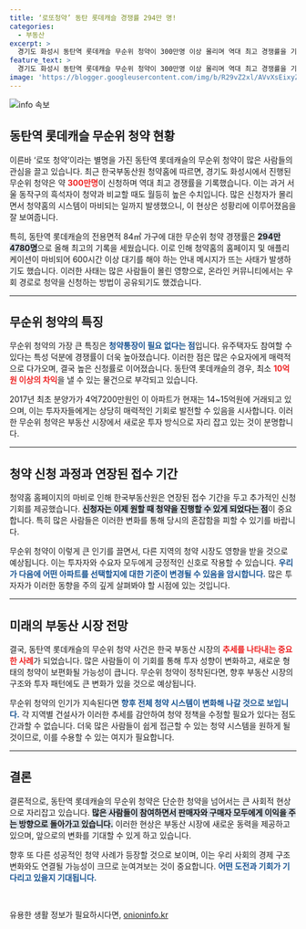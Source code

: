 ```yaml
---
title: ‘로또청약’ 동탄 롯데캐슬 경쟁률 294만 명!
categories:
  - 부동산
excerpt: >
  경기도 화성시 동탄역 롯데캐슬 무순위 청약이 300만명 이상 몰리며 역대 최고 경쟁률을 기록! 청약홈 마비 사태, 대기시간 600시간 이상… 부동산 투자 기회의 찬스가 될까? 클릭해 더 알아보세요!
feature_text: >
  경기도 화성시 동탄역 롯데캐슬 무순위 청약이 300만명 이상 몰리며 역대 최고 경쟁률을 기록! 청약홈 마비 사태, 대기시간 600시간 이상… 부동산 투자 기회의 찬스가 될까? 클릭해 더 알아보세요!
image: 'https://blogger.googleusercontent.com/img/b/R29vZ2xl/AVvXsEixyZcFfHzMRdzZMjFBmAUKJYCLCGyLL1o632UiGVXcaFdKo_bkvkuCioo0uUKlGfBVcT3P84aROyZIXSBEx3Aw5nCQ3pTgDom1WDC4m8eifvWiAmWEEVb4x6G_l8C0QH225ldMjyaFvpxGEBGNO37VmDTDMHGhJPq73UglMfDca1-0aw/s1600/blogspot.png'
---
```


<p><img src="https://blogger.googleusercontent.com/img/b/R29vZ2xl/AVvXsEixyZcFfHzMRdzZMjFBmAUKJYCLCGyLL1o632UiGVXcaFdKo_bkvkuCioo0uUKlGfBVcT3P84aROyZIXSBEx3Aw5nCQ3pTgDom1WDC4m8eifvWiAmWEEVb4x6G_l8C0QH225ldMjyaFvpxGEBGNO37VmDTDMHGhJPq73UglMfDca1-0aw/s1600/blogspot.png" alt="info 속보" /></p>

<h2 data-ke-size="size26">동탄역 롯데캐슬 무순위 청약 현황</h2>

<p data-ke-size="size16">이른바 ‘로또 청약’이라는 별명을 가진 동탄역 롯데캐슬의 무순위 청약이 많은 사람들의 관심을 끌고 있습니다. 최근 한국부동산원 청약홈에 따르면, 경기도 화성시에서 진행된 무순위 청약은 약 <b><span style="color: #ee2323;">300만명</span></b>이 신청하며 역대 최고 경쟁률을 기록했습니다. 이는 과거 서울 동작구의 흑석자이 청약과 비교할 때도 월등히 높은 수치입니다. 많은 신청자가 몰리면서 청약홈의 시스템이 마비되는 일까지 발생했으니, 이 현상은 성황리에 이루어졌음을 잘 보여줍니다.</p>

<p data-ke-size="size16">특히, 동탄역 롯데캐슬의 전용면적 84㎡ 가구에 대한 무순위 청약 경쟁률은 <b><span style="background-color: #21538527;">294만4780명</span></b>으로 올해 최고의 기록을 세웠습니다. 이로 인해 청약홈의 홈페이지 및 애플리케이션이 마비되어 600시간 이상 대기를 해야 하는 안내 메시지가 뜨는 사태가 발생하기도 했습니다. 이러한 사태는 많은 사람들이 몰린 영향으로, 온라인 커뮤니티에서는 우회 경로로 청약을 신청하는 방법이 공유되기도 했겠습니다.</p>

<hr/>

<h2 data-ke-size="size26">무순위 청약의 특징</h2>

<p data-ke-size="size16">무순위 청약의 가장 큰 특징은 <b><span style="color: #1a5490;">청약통장이 필요 없다는 점</span></b>입니다. 유주택자도 참여할 수 있다는 특성 덕분에 경쟁률이 더욱 높아졌습니다. 이러한 점은 많은 수요자에게 매력적으로 다가오며, 결국 높은 신청률로 이어졌습니다. 동탄역 롯데캐슬의 경우, 최소 <b><span style="color: #ee2323;">10억원 이상의 차익</span></b>을 낼 수 있는 물건으로 부각되고 있습니다.</p>

<p data-ke-size="size16">2017년 최초 분양가가 4억7200만원인 이 아파트가 현재는 14~15억원에 거래되고 있으며, 이는 투자자들에게는 상당히 매력적인 기회로 발전할 수 있음을 시사합니다. 이러한 무순위 청약은 부동산 시장에서 새로운 투자 방식으로 자리 잡고 있는 것이 분명합니다.</p>

<hr/>

<h2 data-ke-size="size26">청약 신청 과정과 연장된 접수 기간</h2>

<p data-ke-size="size16">청약홈 홈페이지의 마비로 인해 한국부동산원은 연장된 접수 기간을 두고 추가적인 신청 기회를 제공했습니다. <b><span style="background-color: #21538527;">신청자는 이제 원할 때 청약을 진행할 수 있게 되었다는 점</span></b>이 중요합니다. 특히 많은 사람들은 이러한 변화를 통해 당시의 혼잡함을 피할 수 있기를 바랍니다.</p>

<p data-ke-size="size16">무순위 청약이 이렇게 큰 인기를 끌면서, 다른 지역의 청약 시장도 영향을 받을 것으로 예상됩니다. 이는 투자자와 수요자 모두에게 긍정적인 신호로 작용할 수 있습니다. <b><span style="color: #1a5490;">우리가 다음에 어떤 아파트를 선택할지에 대한 기준이 변경될 수 있음을 암시합니다.</span></b> 많은 투자자가 이러한 동향을 주의 깊게 살펴봐야 할 시점에 있는 것입니다.</p>

<hr/>

<h2 data-ke-size="size26">미래의 부동산 시장 전망</h2>

<p data-ke-size="size16">결국, 동탄역 롯데캐슬의 무순위 청약 사건은 한국 부동산 시장의 <b><span style="color: #ee2323;">추세를 나타내는 중요한 사례</span></b>가 되었습니다. 많은 사람들이 이 기회를 통해 투자 성향이 변화하고, 새로운 형태의 청약이 보편화될 가능성이 큽니다. 무순위 청약이 정착된다면, 향후 부동산 시장의 구조와 투자 패턴에도 큰 변화가 있을 것으로 예상됩니다.</p>

<p data-ke-size="size16">무순위 청약의 인기가 지속된다면   <b><span style="color: #1a5490;">향후 전체 청약 시스템이 변화해 나갈 것으로 보입니다.</span></b> 각 지역별 건설사가 이러한 추세를 감안하여 청약 정책을 수정할 필요가 있다는 점도 간과할 수 없습니다. 더욱 많은 사람들이 쉽게 접근할 수 있는 청약 시스템을 원하게 될 것이므로, 이를 수용할 수 있는 여지가 필요합니다.</p>

<hr/>

<h2 data-ke-size="size26">결론</h2>

<p data-ke-size="size16">결론적으로, 동탄역 롯데캐슬의 무순위 청약은 단순한 청약을 넘어서는 큰 사회적 현상으로 자리잡고 있습니다. <b><span style="background-color: #21538527;">많은 사람들이 참여하면서 판매자와 구매자 모두에게 이익을 주는 방향으로 돌아가고 있습니다.</span></b> 이러한 현상은 부동산 시장에 새로운 동력을 제공하고 있으며, 앞으로의 변화를 기대할 수 있게 하고 있습니다.</p>

<p data-ke-size="size16">향후 또 다른 성공적인 청약 사례가 등장할 것으로 보이며, 이는 우리 사회의 경제 구조 변화와도 연결될 가능성이 크므로 눈여겨보는 것이 중요합니다. <b><span style="color: #1a5490;">어떤 도전과 기회가 기다리고 있을지 기대됩니다.</span></b></p>

<p data-ke-size="size16">&nbsp;</p>
유용한 생활 정보가 필요하시다면, <a href="https://onioninfo.kr" rel="dofollow">onioninfo.kr</a>


